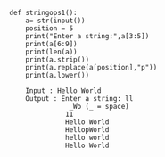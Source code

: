 
    def stringops1():
        a= str(input())
        position = 5
        print("Enter a string:",a[3:5])
        print(a[6:9])
        print(len(a))
        print(a.strip())
        print(a.replace(a[position],"p"))
        print(a.lower()) 
        
        Input : Hello World
        Output : Enter a string: ll
                   _Wo (_ = space)
                  11
                  Hello World
                  HellopWorld
                  hello world
                  Hello World
